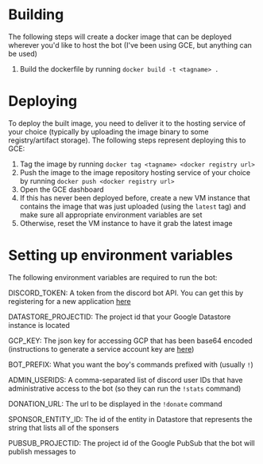 # Building
The following steps will create a docker image that can be deployed wherever you'd like to host the bot (I've been using GCE, but anything can be used)
1. Build the dockerfile by running `docker build -t <tagname> .`

# Deploying
To deploy the built image, you need to deliver it to the hosting service of your choice (typically by uploading the image binary to some registry/artifact storage). The following steps represent deploying this to GCE:
1. Tag the image by running `docker tag <tagname> <docker registry url>`
1. Push the image to the image repository hosting service of your choice by running `docker push <docker registry url>`
1. Open the GCE dashboard
1. If this has never been deployed before, create a new VM instance that contains the image that was just uploaded (using the `latest` tag) and make sure all appropriate environment variables are set
1. Otherwise, reset the VM instance to have it grab the latest image

# Setting up environment variables
The following environment variables are required to run the bot:

DISCORD_TOKEN: A token from the discord bot API. You can get this by registering for a new application [here](https://discordapp.com/developers/applications)

DATASTORE_PROJECTID: The project id that your Google Datastore instance is located

GCP_KEY: The json key for accessing GCP that has been base64 encoded (instructions to generate a service account key are [here](https://cloud.google.com/iam/docs/creating-managing-service-account-keys#creating_service_account_keys))

BOT_PREFIX: What you want the boy's commands prefixed with (usually `!`)

ADMIN_USERIDS: A comma-separated list of discord user IDs that have administrative access to the bot (so they can run the `!stats` command)

DONATION_URL: The url to be displayed in the `!donate` command

SPONSOR_ENTITY_ID: The id of the entity in Datastore that represents the string that lists all of the sponsers

PUBSUB_PROJECTID: The project id of the Google PubSub that the bot will publish messages to
